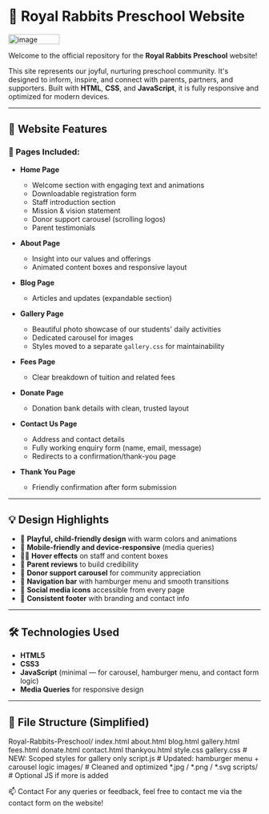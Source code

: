 # 🐰 Royal Rabbits Preschool Website

<img width="102" height="20" alt="image" src="https://github.com/user-attachments/assets/f939d25c-0a65-4da3-8e35-0a35efc907dc" />

Welcome to the official repository for the **Royal Rabbits Preschool** website!

This site represents our joyful, nurturing preschool community. It's designed to inform, inspire, and connect with parents, partners, and supporters. Built with **HTML**, **CSS**, and **JavaScript**, it is fully responsive and optimized for modern devices.

---

## 🌟 Website Features

### 📌 Pages Included:

- **Home Page**
  - Welcome section with engaging text and animations
  - Downloadable registration form
  - Staff introduction section
  - Mission & vision statement
  - Donor support carousel (scrolling logos)
  - Parent testimonials

- **About Page**
  - Insight into our values and offerings
  - Animated content boxes and responsive layout

- **Blog Page**
  - Articles and updates (expandable section)

- **Gallery Page**
  - Beautiful photo showcase of our students' daily activities
  - Dedicated carousel for images
  - Styles moved to a separate `gallery.css` for maintainability

- **Fees Page**
  - Clear breakdown of tuition and related fees

- **Donate Page**
  - Donation bank details with clean, trusted layout

- **Contact Us Page**
  - Address and contact details
  - Fully working enquiry form (name, email, message)
  - Redirects to a confirmation/thank-you page

- **Thank You Page**
  - Friendly confirmation after form submission

---

## 💡 Design Highlights

- 🎨 **Playful, child-friendly design** with warm colors and animations
- 📱 **Mobile-friendly and device-responsive** (media queries)
- 👩‍🏫 **Hover effects** on staff and content boxes
- 💬 **Parent reviews** to build credibility
- 💖 **Donor support carousel** for community appreciation
- 🧭 **Navigation bar** with hamburger menu and smooth transitions
- 🔗 **Social media icons** accessible from every page
- 👣 **Consistent footer** with branding and contact info

---

## 🛠️ Technologies Used

- **HTML5**
- **CSS3**
- **JavaScript** (minimal — for carousel, hamburger menu, and contact form logic)
- **Media Queries** for responsive design

---

## 📂 File Structure (Simplified)
Royal-Rabbits-Preschool/
index.html
about.html
blog.html
gallery.html
fees.html
donate.html
contact.html
thankyou.html
style.css
gallery.css # NEW: Scoped styles for gallery only
script.js # Updated: hamburger menu + carousel logic
images/ # Cleaned and optimized
*.jpg / *.png / *.svg
scripts/ # Optional JS if more is added

📫 Contact
For any queries or feedback, feel free to contact me via the contact form on the website!

